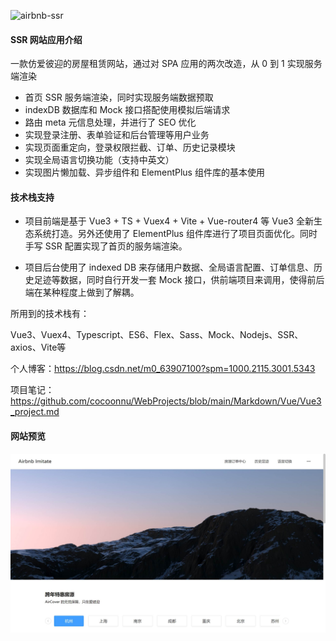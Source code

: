 ![airbnb-ssr](https://socialify.git.ci/cocoonnu/airbnb-ssr/image?description=1&font=Inter&language=1&name=1&owner=1&pattern=Solid&theme=Light)

#### SSR 网站应用介绍

一款仿爱彼迎的房屋租赁网站，通过对 SPA 应用的两次改造，从 0 到 1 实现服务端渲染

- 首页 SSR 服务端渲染，同时实现服务端数据预取
- indexDB 数据库和 Mock 接口搭配使用模拟后端请求
- 路由 meta 元信息处理，并进行了 SEO 优化
- 实现登录注册、表单验证和后台管理等用户业务
- 实现页面重定向，登录权限拦截、订单、历史记录模块
- 实现全局语言切换功能（支持中英文）
- 实现图片懒加载、异步组件和 ElementPlus 组件库的基本使用



#### 技术栈支持

- 项目前端是基于 Vue3 + TS + Vuex4 + Vite + Vue-router4 等 Vue3 全新生态系统打造。另外还使用了 ElementPlus 组件库进行了项目页面优化。同时手写 SSR 配置实现了首页的服务端渲染。



- 项目后台使用了 indexed DB 来存储用户数据、全局语言配置、订单信息、历史足迹等数据，同时自行开发一套 Mock 接口，供前端项目来调用，使得前后端在某种程度上做到了解耦。



所用到的技术栈有：

Vue3、Vuex4、Typescript、ES6、Flex、Sass、Mock、Nodejs、SSR、axios、Vite等



个人博客：https://blog.csdn.net/m0_63907100?spm=1000.2115.3001.5343



项目笔记：https://github.com/cocoonnu/WebProjects/blob/main/Markdown/Vue/Vue3_project.md



#### 网站预览

![home](mark-img/home.png)
